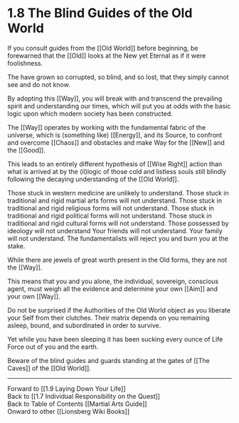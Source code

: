 # 1.8 The Blind Guides of the Old World

If you consult guides from the [[Old World]] before beginning, be forewarned that the [[Old]] looks at the New yet Eternal as if it were foolishness. 

The have grown so corrupted, so blind, and so lost, that they simply cannot see and do not know. 

By adopting this [[Way]], you will break with and transcend the prevailing spirit and understanding our times, which will put you at odds with the basic logic upon which modern society has been constructed. 

The [[Way]] operates by working with the fundamental fabric of the universe, which is (something like) [[Energy]], and its Source, to confront and overcome [[Chaos]] and obstacles and make Way for the [[New]] and the [[Good]]. 

This leads to an entirely different hypothesis of [[Wise Right]] action than what is arrived at by the (il)logic of those cold and listless souls still blindly following the decaying understanding of the [[Old World]].

Those stuck in western medicine are unlikely to understand. Those stuck in traditional and rigid martial arts forms will not understand. Those stuck in traditional and rigid religious forms will not understand. Those stuck in traditional and rigid political forms will not understand. Those stuck in traditional and rigid cultural forms will not understand. Those possessed by ideology will not understand Your friends will not understand. Your family will not understand. The fundamentalists will reject you and burn you at the stake. 

While there are jewels of great worth present in the Old forms, they are not the [[Way]]. 

This means that you and you alone, the individual, sovereign, conscious agent, must weigh all the evidence and determine your own [[Aim]] and your own [[Way]]. 

Do not be surprised if the Authorities of the Old World object as you liberate your Self from their clutches. Their matrix depends on you remaining asleep, bound, and subordinated in order to survive. 

Yet while you have been sleeping it has been sucking every ounce of Life Force out of you and the earth. 

Beware of the blind guides and guards standing at the gates of [[The Caves]] of the [[Old World]]. 

____
Forward to [[1.9 Laying Down Your Life]]  
Back to [[1.7 Individual Responsibility on the Quest]]  
Back to Table of Contents [[Martial Arts Guide]]  
Onward to other [[Lionsberg Wiki Books]]  



